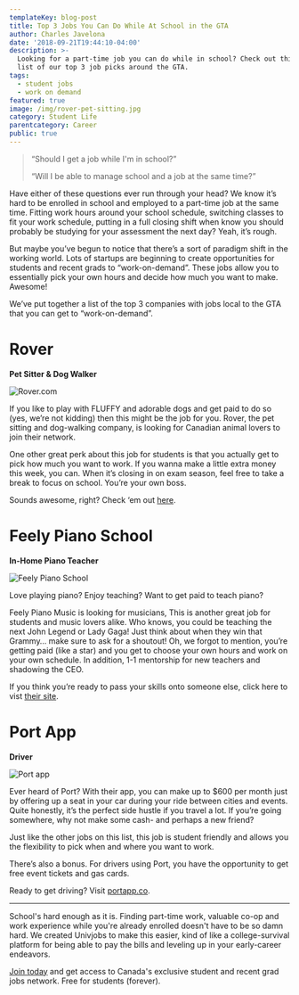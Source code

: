 ```yaml
---
templateKey: blog-post
title: Top 3 Jobs You Can Do While At School in the GTA
author: Charles Javelona
date: '2018-09-21T19:44:10-04:00'
description: >-
  Looking for a part-time job you can do while in school? Check out this awesome
  list of our top 3 job picks around the GTA.
tags:
  - student jobs
  - work on demand
featured: true
image: /img/rover-pet-sitting.jpg
category: Student Life
parentcategory: Career
public: true
---
```

> “Should I get a job while I'm in school?” 
>
> “Will I be able to manage school and a job at the same time?” 

Have either of these questions ever run through your head? We know it’s hard to be enrolled in school and employed to a part-time job at the same time. Fitting work hours around your school schedule, switching classes to fit your work schedule, putting in a full closing shift when know you should probably be studying for your assessment the next day? Yeah, it’s rough.

But maybe you’ve begun to notice that there’s a sort of paradigm shift in the working world. Lots of startups are beginning to create opportunities for students and recent grads to “work-on-demand”. These jobs allow you to essentially pick your own hours and decide how much you want to make. Awesome!

We’ve put together a list of the top 3 companies with jobs local to the GTA that you can get to “work-on-demand”.

# Rover

**Pet Sitter & Dog Walker**

![Rover.com](/img/rover-pet-sitting.jpg)

If you like to play with FLUFFY and adorable dogs and get paid to do so (yes, we’re not kidding) then this might be the job for you. Rover, the pet sitting and dog-walking company, is looking for Canadian animal lovers to join their network.

One other great perk about this job for students is that you actually get to pick how much you want to work. If you wanna make a little extra money this week, you can. When it’s closing in on exam season, feel free to take a break to focus on school. You’re your own boss.

Sounds awesome, right? Check ‘em out [here](https://go.rover.com/univjobs/).

# Feely Piano School

**In-Home Piano Teacher**

![Feely Piano School](/img/feely-piano-school.png)

Love playing piano? Enjoy teaching? Want to get paid to teach piano? 

Feely Piano Music is looking for musicians, This is another great job for students and music lovers alike. Who knows, you could be teaching the next John Legend or Lady Gaga! Just think about when they win that Grammy… make sure to ask for a shoutout! Oh, we forgot to mention, you’re getting paid (like a star) and you get to choose your own hours and work on your own schedule. In addition, 1-1 mentorship for new teachers and shadowing the CEO.

If you think you’re ready to pass your skills onto someone else, click here to vist [their site](https://www.feelypianoschool.com/).


# Port App

**Driver**

![Port app](/img/port-app.jpg)

Ever heard of Port? With their app, you can make up to $600 per month just by offering up a seat in your car during your ride between cities and events. Quite honestly, it’s the perfect side hustle if you travel a lot. If you’re going somewhere, why not make some cash- and perhaps a new friend?

Just like the other jobs on this list, this job is student friendly and allows you the flexibility to pick when and where you want to work.

There’s also a bonus. For drivers using Port, you have the opportunity to get free event tickets and gas cards.

Ready to get driving? Visit [portapp.co](https://portapp.co/drivers).

---

School's hard enough as it is. Finding part-time work, valuable co-op and work experience while you're already enrolled doesn't have to be so damn hard. We created Univjobs to make this easier, kind of like a college-survival platform for being able to pay the bills and leveling up in your early-career endeavors.

[Join today](https://univjobs.ca/) and get access to Canada's exclusive student and recent grad jobs network. Free for students (forever).

